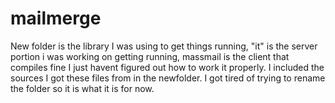 # mailmerge
New folder is the library I was using to get things running, "it" is the server portion i was working on getting running, massmail is the client that compiles fine I just havent figured out how to work it properly. I included the sources I got these files from in the newfolder. I got tired of trying to rename the folder so it is what it is for now.
